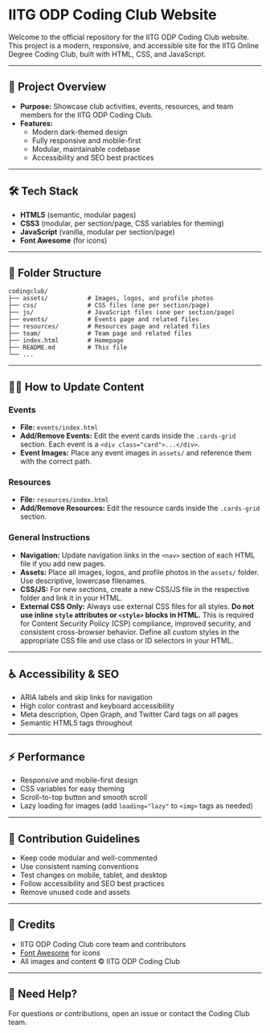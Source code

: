 # IITG ODP Coding Club Website

Welcome to the official repository for the IITG ODP Coding Club website. This project is a modern, responsive, and accessible site for the IITG Online Degree Coding Club, built with HTML, CSS, and JavaScript.

---

## 🚀 Project Overview
- **Purpose:** Showcase club activities, events, resources, and team members for the IITG ODP Coding Club.
- **Features:**
  - Modern dark-themed design
  - Fully responsive and mobile-first
  - Modular, maintainable codebase
  - Accessibility and SEO best practices

---

## 🛠️ Tech Stack
- **HTML5** (semantic, modular pages)
- **CSS3** (modular, per section/page, CSS variables for theming)
- **JavaScript** (vanilla, modular per section/page)
- **Font Awesome** (for icons)

---

## 📁 Folder Structure
```
codingclub/
├── assets/           # Images, logos, and profile photos
├── css/              # CSS files (one per section/page)
├── js/               # JavaScript files (one per section/page)
├── events/           # Events page and related files
├── resources/        # Resources page and related files
├── team/             # Team page and related files
├── index.html        # Homepage
├── README.md         # This file
└── ...
```

---

## 🧑‍💻 How to Update Content

### Events
- **File:** `events/index.html`
- **Add/Remove Events:** Edit the event cards inside the `.cards-grid` section. Each event is a `<div class="card">...</div>`.
- **Event Images:** Place any event images in `assets/` and reference them with the correct path.

### Resources
- **File:** `resources/index.html`
- **Add/Remove Resources:** Edit the resource cards inside the `.cards-grid` section.

### General Instructions
- **Navigation:** Update navigation links in the `<nav>` section of each HTML file if you add new pages.
- **Assets:** Place all images, logos, and profile photos in the `assets/` folder. Use descriptive, lowercase filenames.
- **CSS/JS:** For new sections, create a new CSS/JS file in the respective folder and link it in your HTML.
- **External CSS Only:** Always use external CSS files for all styles. **Do not use inline `style` attributes or `<style>` blocks in HTML.** This is required for Content Security Policy (CSP) compliance, improved security, and consistent cross-browser behavior. Define all custom styles in the appropriate CSS file and use class or ID selectors in your HTML.

---

## ♿ Accessibility & SEO
- ARIA labels and skip links for navigation
- High color contrast and keyboard accessibility
- Meta description, Open Graph, and Twitter Card tags on all pages
- Semantic HTML5 tags throughout

---

## ⚡ Performance
- Responsive and mobile-first design
- CSS variables for easy theming
- Scroll-to-top button and smooth scroll
- Lazy loading for images (add `loading="lazy"` to `<img>` tags as needed)

---

## 🧩 Contribution Guidelines
- Keep code modular and well-commented
- Use consistent naming conventions
- Test changes on mobile, tablet, and desktop
- Follow accessibility and SEO best practices
- Remove unused code and assets

---

## 🙏 Credits
- IITG ODP Coding Club core team and contributors
- [Font Awesome](https://fontawesome.com/) for icons
- All images and content © IITG ODP Coding Club


---

## 📢 Need Help?
For questions or contributions, open an issue or contact the Coding Club team.
